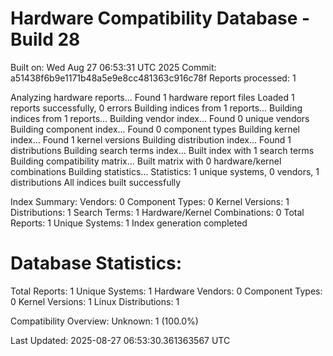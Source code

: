 # Hardware Compatibility Database - Build 28

Built on: Wed Aug 27 06:53:31 UTC 2025
Commit: a51438f6b9e1171b48a5e9e8cc481363c916c78f
Reports processed: 1

Analyzing hardware reports...
Found 1 hardware report files
Loaded 1 reports successfully, 0 errors
Building indices from 1 reports...
Building indices from 1 reports...
Building vendor index...
   Found 0 unique vendors
Building component index...
   Found 0 component types
Building kernel index...
   Found 1 kernel versions
Building distribution index...
   Found 1 distributions
Building search terms index...
   Built index with 1 search terms
Building compatibility matrix...
   Built matrix with 0 hardware/kernel combinations
Building statistics...
   Statistics: 1 unique systems, 0 vendors, 1 distributions
All indices built successfully

Index Summary:
   Vendors: 0
   Component Types: 0
   Kernel Versions: 1
   Distributions: 1
   Search Terms: 1
   Hardware/Kernel Combinations: 0
   Total Reports: 1
   Unique Systems: 1
Index generation completed

Database Statistics:
========================
Total Reports: 1
Unique Systems: 1
Hardware Vendors: 0
Component Types: 0
Kernel Versions: 1
Linux Distributions: 1

Compatibility Overview:
  Unknown: 1 (100.0%)

Last Updated: 2025-08-27 06:53:30.361363567 UTC
